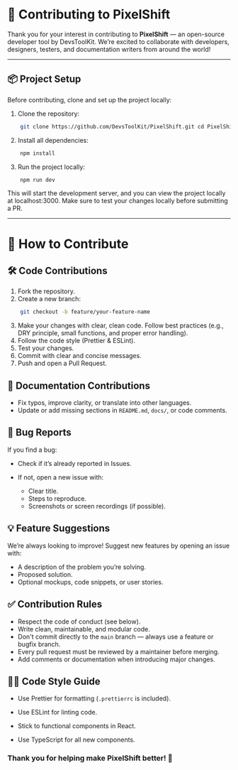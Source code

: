 # 🤝 Contributing to PixelShift

Thank you for your interest in contributing to **PixelShift** — an open-source developer tool by DevsToolKit. We’re excited to collaborate with developers, designers, testers, and documentation writers from around the world!

---

## 📦 Project Setup

Before contributing, clone and set up the project locally:

1.  Clone the repository:

```bash
    git clone https://github.com/DevsToolKit/PixelShift.git cd PixelShift
```

2.  Install all dependencies:

```bash
    npm install
```

3.  Run the project locally:

```bash
    npm run dev
```

This will start the development server, and you can view the project locally at localhost:3000. Make sure to test your changes locally before submitting a PR.

---

# 🚀 How to Contribute

## 🛠️ Code Contributions

1.  Fork the repository.
2.  Create a new branch:

```bash
    git checkout -b feature/your-feature-name
```

3.  Make your changes with clear, clean code. Follow best practices (e.g., DRY principle, small functions, and proper error handling).
4.  Follow the code style (Prettier & ESLint).
5.  Test your changes.
6.  Commit with clear and concise messages.
7.  Push and open a Pull Request.

## 📖 Documentation Contributions

- Fix typos, improve clarity, or translate into other languages.
- Update or add missing sections in `README.md`, `docs/`, or code comments.

## 🧪 Bug Reports

If you find a bug:

- Check if it’s already reported in Issues.
- If not, open a new issue with:

  - Clear title.
  - Steps to reproduce.
  - Screenshots or screen recordings (if possible).

## 💡 Feature Suggestions

We’re always looking to improve! Suggest new features by opening an issue with:

- A description of the problem you’re solving.
- Proposed solution.
- Optional mockups, code snippets, or user stories.

## ✅ Contribution Rules

- Respect the code of conduct (see below).
- Write clean, maintainable, and modular code.
- Don't commit directly to the `main` branch — always use a feature or bugfix branch.
- Every pull request must be reviewed by a maintainer before merging.
- Add comments or documentation when introducing major changes.

## 🧑‍💻 Code Style Guide

- Use Prettier for formatting (`.prettierrc` is included).

- Use ESLint for linting code.

- Stick to functional components in React.

- Use TypeScript for all new components.

### Thank you for helping make PixelShift better! 💙
